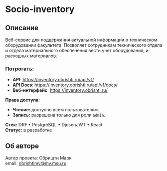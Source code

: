 # Socio-inventory

## Описание
Веб-сервис для поддержания актуальной информации о  техническом оборудовании факультета. Позволяет сотрудникам технического отдела и отдела материального обеспечения вести учет оборудования, и расходных материалов.

### Потрогать:
- **API**: https://inventory.obrishti.ru/api/v1/
- **API Docs**: https://inventory.obrishti.ru/api/v1/docs/
- **Веб-интерфейс**: https://inventory.obrishti.ru/

**Права доступа:**
- **Чтение:** доступно всем пользователям.
- **Запись:** разрешена только для роли `admin`.


**Стек:** DRF • PostgreSQL • Djoser/JWT • React  
**Статус:** в разработке

## Об авторе
Автор проекта: Обришти Марк  
email: obrishtimv@my.msu.ru
